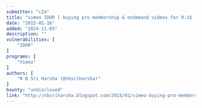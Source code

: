 ```yaml
---
submitter: "c2a"
title: "vimeo IDOR ( buying pro membership & ondemand videos for 0.1$ )"
date: "2015-01-16"
added: "2024-11-03"
description: ""
vulnerabilities: [
    "IDOR"
]
programs: [
    "Vimeo"
]
authors: [
    "N B Sri Harsha (@nbsriharsha)"
]
bounty: "undisclosed"
link: "http://nbsriharsha.blogspot.com/2015/01/vimeo-buying-pro-membership-ondemand.html"
---
```




